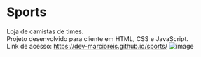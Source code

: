 # Sports
Loja de camistas de times.<br>
Projeto desenvolvido para cliente em HTML, CSS e JavaScript.<br>
Link de acesso: https://dev-marcioreis.github.io/sports/
![image](https://user-images.githubusercontent.com/122680054/212543832-e7cd0cc3-5d4e-45cd-95cd-83d948b0a14f.png)

